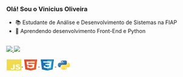 ### Olá! Sou o Vinicius Oliveira

- 📚  Estudante de Análise e Desenvolvimento de Sistemas na FIAP
- 🌱  Aprendendo desenvolvimento Front-End e Python
<br>
<div>
  <a href="https://github.com/vnoliveiradev">
  <img height="180em" src="https://github-readme-stats.vercel.app/api?username=vnoliveiradev&show_icons=true&theme=dark&include_all_commits=true&count_private=true"/>
  <img height="180em" src="https://github-readme-stats.vercel.app/api/top-langs/?username=vnoliveiradev&layout=compact&langs_count=16&theme=dracula"/>
    
</div>
  <div style="display: inline_block"><br>
  <img align="center" alt="Vini-Js" height="30" width="40" src="https://raw.githubusercontent.com/devicons/devicon/master/icons/javascript/javascript-plain.svg">
  <img align="center" alt="Vini-HTML" height="30" width="40" src="https://raw.githubusercontent.com/devicons/devicon/master/icons/html5/html5-original.svg">
  <img align="center" alt="Vini-CSS" height="30" width="40" src="https://raw.githubusercontent.com/devicons/devicon/master/icons/css3/css3-original.svg">
  <img align="center" alt="Vini-Python" height="30" width="40" src="https://raw.githubusercontent.com/devicons/devicon/master/icons/python/python-original.svg">
  </div>
